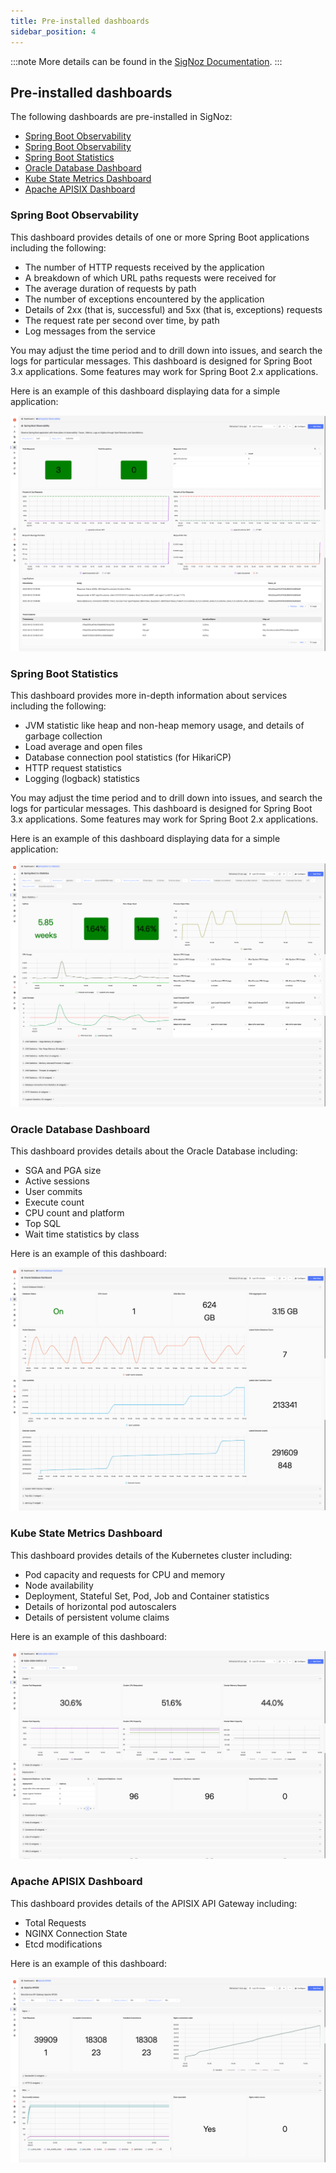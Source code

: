 ```yaml
---
title: Pre-installed dashboards
sidebar_position: 4
---
```

:::note
More details can be found in the [SigNoz Documentation](https://signoz.io/docs/introduction/).
:::

## Pre-installed dashboards

The following dashboards are pre-installed in SigNoz:

- [Spring Boot Observability](#spring-boot-observability)
- [Spring Boot Observability](#spring-boot-observability)
- [Spring Boot Statistics](#spring-boot-statistics)
- [Oracle Database Dashboard](#oracle-database-dashboard)
- [Kube State Metrics Dashboard](#kube-state-metrics-dashboard)
- [Apache APISIX Dashboard](#apache-apisix-dashboard)

### Spring Boot Observability

This dashboard provides details of one or more Spring Boot applications including the following:

- The number of HTTP requests received by the application
- A breakdown of which URL paths requests were received for
- The average duration of requests by path
- The number of exceptions encountered by the application
- Details of 2xx (that is, successful) and 5xx (that is, exceptions) requests
- The request rate per second over time, by path
- Log messages from the service

You may adjust the time period and to drill down into issues, and search the logs for particular messages. This dashboard is designed for Spring Boot 3.x applications. Some features may work for Spring Boot 2.x applications.

Here is an example of this dashboard displaying data for a simple application:

![Spring Boot Observability Dashboard](images/spring-boot-observability-dashboard.png)

### Spring Boot Statistics

This dashboard provides more in-depth information about services including the following:

- JVM statistic like heap and non-heap memory usage, and details of garbage collection
- Load average and open files
- Database connection pool statistics (for HikariCP)
- HTTP request statistics
- Logging (logback) statistics

You may adjust the time period and to drill down into issues, and search the logs for particular messages. This dashboard is designed for Spring Boot 3.x applications. Some features may work for Spring Boot 2.x applications.

Here is an example of this dashboard displaying data for a simple application:

![Spring Boot Stats Dashboard](images/spring-boot-stats-dashboard.png)

### Oracle Database Dashboard

This dashboard provides details about the Oracle Database including:

- SGA and PGA size
- Active sessions
- User commits
- Execute count
- CPU count and platform
- Top SQL
- Wait time statistics by class

Here is an example of this dashboard:

![Oracle Database Dashboard](images/db-dashboard.png)

### Kube State Metrics Dashboard

This dashboard provides details of the Kubernetes cluster including:

- Pod capacity and requests for CPU and memory
- Node availability
- Deployment, Stateful Set, Pod, Job and Container statistics
- Details of horizontal pod autoscalers
- Details of persistent volume claims

Here is an example of this dashboard:

![Kube State Metrics Dashboard](images/kube-state-metrics-dashboard.png)

### Apache APISIX Dashboard

This dashboard provides details of the APISIX API Gateway including:

- Total Requests
- NGINX Connection State
- Etcd modifications

Here is an example of this dashboard:

![Apache APISIX Dashboard](images/apache-apisix-dashboard.png)
